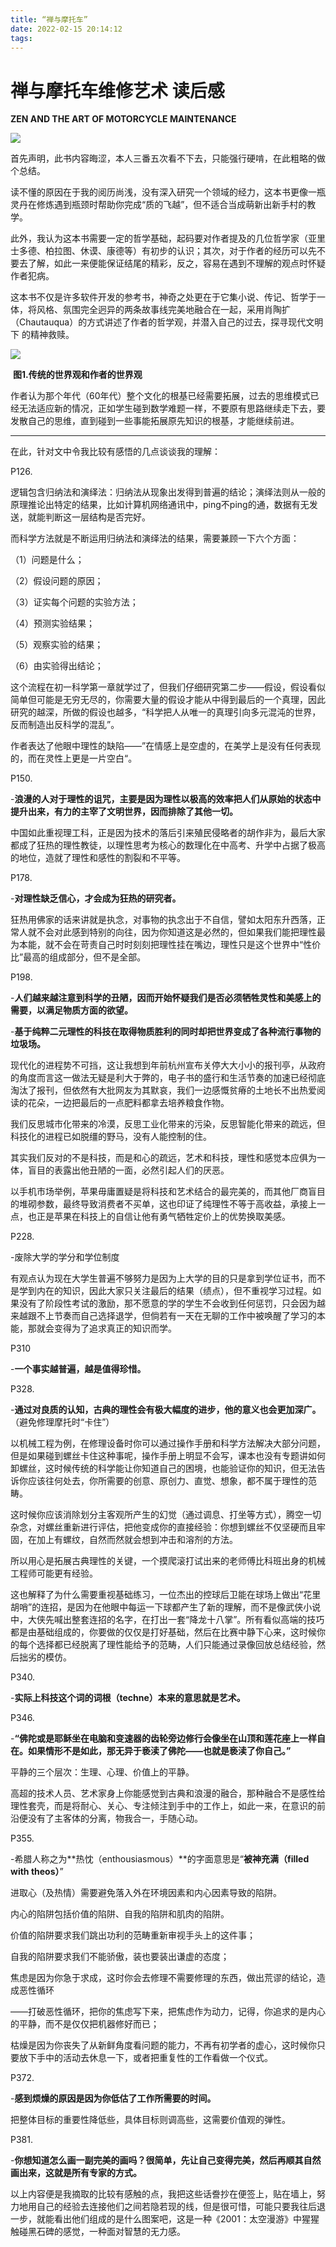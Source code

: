 ```yaml
---
title: “禅与摩托车”
date: 2022-02-15 20:14:12
tags:
---
```


# 禅与摩托车维修艺术  读后感

**ZEN AND THE ART OF MOTORCYCLE MAINTENANCE**

![](../images/%E2%80%9C%E7%A6%85%E4%B8%8E%E6%91%A9%E6%89%98%E8%BD%A6%E2%80%9D/ZEN.jpg)

首先声明，此书内容晦涩，本人三番五次看不下去，只能强行硬啃，在此粗略的做个总结。

读不懂的原因在于我的阅历尚浅，没有深入研究一个领域的经力，这本书更像一瓶灵丹在修炼遇到瓶颈时帮助你完成“质的飞越”，但不适合当成萌新出新手村的教学。

此外，我认为这本书需要一定的哲学基础，起码要对作者提及的几位哲学家（亚里士多德、柏拉图、休谟、康德等）有初步的认识；其次，对于作者的经历可以先不要去了解，如此一来便能保证结尾的精彩，反之，容易在遇到不理解的观点时怀疑作者犯病。

<!-- more -->

这本书不仅是许多软件开发的参考书，神奇之处更在于它集小说、传记、哲学于一体，将风格、氛围完全迥异的两条故事线完美地融合在一起，采用肖陶扩（Chautauqua）的方式讲述了作者的哲学观，并潜入自己的过去，探寻现代文明下 的精神救赎。

![](../images/%E2%80%9C%E7%A6%85%E4%B8%8E%E6%91%A9%E6%89%98%E8%BD%A6%E2%80%9D/%E4%BD%9C%E8%80%85%E7%9A%84%E5%93%B2%E5%AD%A6%E8%A7%82-16449275027411.jpg)

​														**图1.传统的世界观和作者的世界观**

作者认为那个年代（60年代）整个文化的根基已经需要拓展，过去的思维模式已经无法适应新的情况，正如学生碰到数学难题一样，不要原有思路继续走下去，要发散自己的思维，直到碰到一些事能拓展原先知识的根基，才能继续前进。

------

在此，针对文中令我比较有感悟的几点谈谈我的理解：

P126.

逻辑包含归纳法和演绎法：归纳法从现象出发得到普遍的结论；演绎法则从一般的原理推论出特定的结果，比如计算机网络通讯中，ping不ping的通，数据有无发送，就能判断这一层结构是否完好。

而科学方法就是不断运用归纳法和演绎法的结果，需要兼顾一下六个方面：

（1）问题是什么；

（2）假设问题的原因；

（3）证实每个问题的实验方法；

（4）预测实验结果；

（5）观察实验的结果；

（6）由实验得出结论；

这个流程在初一科学第一章就学过了，但我们仔细研究第二步——假设，假设看似简单但可能是无穷无尽的，你需要大量的假设才能从中得到最后的一个真理，因此研究的越深，所做的假设也越多，“科学把人从唯一的真理引向多元混沌的世界，反而制造出反科学的混乱”。

作者表达了他眼中理性的缺陷——”在情感上是空虚的，在美学上是没有任何表现的，而在灵性上更是一片空白“。

P150. 

-**浪漫的人对于理性的诅咒，主要是因为理性以极高的效率把人们从原始的状态中提升出来，有力的主宰了文明世界，因而排除了其他一切。**

中国如此重视理工科，正是因为技术的落后引来殖民侵略者的胡作非为，最后大家都成了狂热的理性教徒，以理性思考为核心的数理化在中高考、升学中占据了极高的地位，造就了理性和感性的割裂和不平等。

P178. 

-**对理性缺乏信心，才会成为狂热的研究者。**

狂热用佛家的话来讲就是执念，对事物的执念出于不自信，譬如太阳东升西落，正常人就不会对此感到特别的向往，因为你知道这是必然的，但如果我们能把理性最为本能，就不会在苛责自己时时刻刻把理性挂在嘴边，理性只是这个世界中“性价比”最高的组成部分，但不是全部。

P198.

-**人们越来越注意到科学的丑陋，因而开始怀疑我们是否必须牺牲灵性和美感上的需要，以满足物质方面的欲望。**

-**基于纯粹二元理性的科技在取得物质胜利的同时却把世界变成了各种流行事物的垃圾场。**

现代化的进程势不可挡，这让我想到年前杭州宣布关停大大小小的报刊亭，从政府的角度而言这一做法无疑是利大于弊的，电子书的盛行和生活节奏的加速已经彻底淘汰了报刊，但依然有大批网友为其默哀，我们一边感慨贫瘠的土地长不出热爱阅读的花朵，一边把最后的一点肥料都拿去培养粮食作物。

我们反思城市化带来的冷漠，反思工业化带来的污染，反思智能化带来的疏远，但科技化的进程已如脱缰的野马，没有人能控制的住。

其实我们反对的不是科技，而是和心的疏远，艺术和科技，理性和感觉本应俱为一体，盲目的表露出他丑陋的一面，必然引起人们的厌恶。

以手机市场举例，苹果毋庸置疑是将科技和艺术结合的最完美的，而其他厂商盲目的堆砌参数，最终导致消费者不买单，这也印证了纯理性不等于高收益，承接上一点，也正是苹果在科技上的自信让他有勇气牺牲定价上的优势换取美感。

P228.

-废除大学的学分和学位制度

有观点认为现在大学生普遍不够努力是因为上大学的目的只是拿到学位证书，而不是学到内在的知识，因此大家只关注最后的结果（绩点），但不重视学习过程。如果没有了阶段性考试的激励，那不愿意的学的学生不会收到任何惩罚，只会因为越来越跟不上节奏而自己选择退学，但倘若有一天在无聊的工作中被唤醒了学习的本能，那就会变得为了追求真正的知识而学。

P310

-**一个事实越普遍，越是值得珍惜。**

P328.

-**通过对良质的认知，古典的理性会有极大幅度的进步，他的意义也会更加深广。**（避免修理摩托时“卡住”）

以机械工程为例，在修理设备时你可以通过操作手册和科学方法解决大部分问题，但是如果碰到螺丝卡住这种事呢，操作手册上明显不会写，课本也没有专题讲如何卸螺丝，这时候传统的科学能让你知道自己的困境，也能验证你的知识，但无法告诉你应该往何处去，你所需要的创意、原创力、直觉、想象，都不属于理性的范畴。

这时候你应该消除划分主客观所产生的幻觉（通过调息、打坐等方式），腾空一切杂念，对螺丝重新进行评估，把他变成你的直接经验：你想到螺丝不仅坚硬而且牢固，在加上有螺纹，自然而然就会想到冲击和溶剂的方法。

所以用心是拓展古典理性的关键，一个摸爬滚打试出来的老师傅比科班出身的机械工程师可能更有经验。

这也解释了为什么需要重视基础练习，一位杰出的控球后卫能在球场上做出“花里胡哨”的连招，是因为在他眼中每运一下球都产生了新的理解，而不是像武侠小说中，大侠先喊出整套连招的名字，在打出一套“降龙十八掌”。所有看似高端的技巧都是由基础组成的，你要做的仅仅是打好基础，然后在比赛中静下心来，这时候你的每个选择都已经脱离了理性能给予的范畴，人们只能通过录像回放总结经验，然后拙劣的模仿。

P340.

-**实际上科技这个词的词根（techne）本来的意思就是艺术。**

P346.

-**“佛陀或是耶稣坐在电脑和变速器的齿轮旁边修行会像坐在山顶和莲花座上一样自在。如果情形不是如此，那无异于亵渎了佛陀——也就是亵渎了你自己。”**

平静的三个层次：生理、心理、价值上的平静。

高超的技术人员、艺术家身上你能感觉到古典和浪漫的融合，那种融合不是感性给理性套壳，而是将耐心、关心、专注倾注到手中的工作上，如此一来，在意识的前沿便没有了主客体的分离，物我合一，手随心动。

P355.

-希腊人称之为**热忱（enthousiasmous）**的字面意思是“**被神充满（filled with theos）**”

进取心（及热情）需要避免落入外在环境因素和内心因素导致的陷阱。

内心的陷阱包括价值的陷阱、自我的陷阱和肌肉的陷阱。

价值的陷阱要求我们跳出功利的范畴重新审视手头上的这件事；

自我的陷阱要求我们不能骄傲，装也要装出谦虚的态度；

焦虑是因为你急于求成，这时你会去修理不需要修理的东西，做出荒谬的结论，造成恶性循环

——打破恶性循环，把你的焦虑写下来，把焦虑作为动力，记得，你追求的是内心的平静，而不是仅仅把机器修好而已；

枯燥是因为你丧失了从新鲜角度看问题的能力，不再有初学者的虚心，这时候你只要放下手中的活动去休息一下，或者把重复性的工作看做一个仪式。

P372.

-**感到烦燥的原因是因为你低估了工作所需要的时间。**

把整体目标的重要性降低些，具体目标则调高些，这需要价值观的弹性。

P381.

-**你想知道怎么画一副完美的画吗？很简单，先让自己变得完美，然后再顺其自然画出来，这就是所有专家的方式。**



以上内容便是我摘取的比较有感触的点，我把这些话誊抄在便签上，贴在墙上，努力地用自己的经验去连接他们之间若隐若现的线，但是很可惜，可能只要我往后退一步，就能看出他们组成的是什么图案吧，这是一种《2001：太空漫游》中猩猩触碰黑石碑的感觉，一种面对智慧的无力感。
